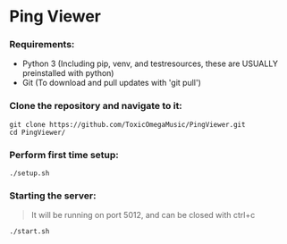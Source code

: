 # Ping Viewer
### Requirements:
- Python 3 (Including pip, venv, and testresources, these are USUALLY preinstalled with python)
- Git (To download and pull updates with 'git pull')

### Clone the repository and navigate to it:
```
git clone https://github.com/ToxicOmegaMusic/PingViewer.git
cd PingViewer/
```
### Perform first time setup:
```
./setup.sh
```
### Starting the server:
> It will be running on port 5012, and can be closed with ctrl+c
```
./start.sh
```
